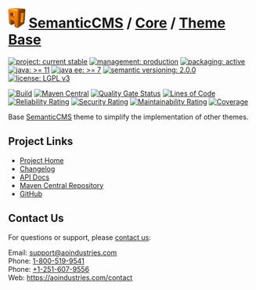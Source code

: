 # [<img src="ao-logo.png" alt="AO Logo" width="35" height="40">](https://github.com/ao-apps) [SemanticCMS](https://github.com/ao-apps/semanticcms) / [Core](https://github.com/ao-apps/semanticcms-core) / [Theme Base](https://github.com/ao-apps/semanticcms-core-theme-base)

[![project: current stable](https://semanticcms.com/ao-badges/project-current-stable.svg)](https://aoindustries.com/life-cycle#project-current-stable)
[![management: production](https://semanticcms.com/ao-badges/management-production.svg)](https://aoindustries.com/life-cycle#management-production)
[![packaging: active](https://semanticcms.com/ao-badges/packaging-active.svg)](https://aoindustries.com/life-cycle#packaging-active)  
[![java: &gt;= 11](https://semanticcms.com/ao-badges/java-11.svg)](https://docs.oracle.com/en/java/javase/11/)
[![java ee: &gt;= 7](https://semanticcms.com/ao-badges/javaee-7.svg)](https://docs.oracle.com/javaee/7/)
[![semantic versioning: 2.0.0](https://semanticcms.com/ao-badges/semver-2.0.0.svg)](http://semver.org/spec/v2.0.0.html)
[![license: LGPL v3](https://semanticcms.com/ao-badges/license-lgpl-3.0.svg)](https://www.gnu.org/licenses/lgpl-3.0)

[![Build](https://github.com/ao-apps/semanticcms-core-theme-base/workflows/Build/badge.svg?branch=1.x)](https://github.com/ao-apps/semanticcms-core-theme-base/actions?query=workflow%3ABuild)
[![Maven Central](https://maven-badges.herokuapp.com/maven-central/com.semanticcms/semanticcms-core-theme-base/badge.svg)](https://maven-badges.herokuapp.com/maven-central/com.semanticcms/semanticcms-core-theme-base)
[![Quality Gate Status](https://sonarcloud.io/api/project_badges/measure?branch=1.x&project=com.semanticcms%3Asemanticcms-core-theme-base&metric=alert_status)](https://sonarcloud.io/dashboard?branch=1.x&id=com.semanticcms%3Asemanticcms-core-theme-base)
[![Lines of Code](https://sonarcloud.io/api/project_badges/measure?branch=1.x&project=com.semanticcms%3Asemanticcms-core-theme-base&metric=ncloc)](https://sonarcloud.io/component_measures?branch=1.x&id=com.semanticcms%3Asemanticcms-core-theme-base&metric=ncloc)  
[![Reliability Rating](https://sonarcloud.io/api/project_badges/measure?branch=1.x&project=com.semanticcms%3Asemanticcms-core-theme-base&metric=reliability_rating)](https://sonarcloud.io/component_measures?branch=1.x&id=com.semanticcms%3Asemanticcms-core-theme-base&metric=Reliability)
[![Security Rating](https://sonarcloud.io/api/project_badges/measure?branch=1.x&project=com.semanticcms%3Asemanticcms-core-theme-base&metric=security_rating)](https://sonarcloud.io/component_measures?branch=1.x&id=com.semanticcms%3Asemanticcms-core-theme-base&metric=Security)
[![Maintainability Rating](https://sonarcloud.io/api/project_badges/measure?branch=1.x&project=com.semanticcms%3Asemanticcms-core-theme-base&metric=sqale_rating)](https://sonarcloud.io/component_measures?branch=1.x&id=com.semanticcms%3Asemanticcms-core-theme-base&metric=Maintainability)
[![Coverage](https://sonarcloud.io/api/project_badges/measure?branch=1.x&project=com.semanticcms%3Asemanticcms-core-theme-base&metric=coverage)](https://sonarcloud.io/component_measures?branch=1.x&id=com.semanticcms%3Asemanticcms-core-theme-base&metric=Coverage)

Base [SemanticCMS](https://github.com/ao-apps/semanticcms) theme to simplify the implementation of other themes.

## Project Links
* [Project Home](https://semanticcms.com/core/theme-base/)
* [Changelog](https://semanticcms.com/core/theme-base/changelog)
* [API Docs](https://semanticcms.com/core/theme-base/apidocs/)
* [Maven Central Repository](https://central.sonatype.com/artifact/com.semanticcms/semanticcms-core-theme-base)
* [GitHub](https://github.com/ao-apps/semanticcms-core-theme-base)

## Contact Us
For questions or support, please [contact us](https://aoindustries.com/contact):

Email: [support@aoindustries.com](mailto:support@aoindustries.com)  
Phone: [1-800-519-9541](tel:1-800-519-9541)  
Phone: [+1-251-607-9556](tel:+1-251-607-9556)  
Web: https://aoindustries.com/contact

